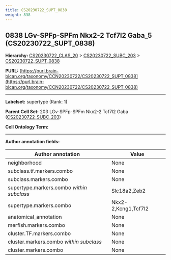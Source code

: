 ```yaml
---
title: CS20230722_SUPT_0838
weight: 838
---
```

## 0838 LGv-SPFp-SPFm Nkx2-2 Tcf7l2 Gaba_5 (CS20230722_SUPT_0838)
<b>Hierarchy: </b>
[CS20230722_CLAS_20](../CS20230722_CLAS_20) >
[CS20230722_SUBC_203](../CS20230722_SUBC_203) >
[CS20230722_SUPT_0838](../CS20230722_SUPT_0838)

**PURL:** [https://purl.brain-bican.org/taxonomy/CCN20230722/CS20230722_SUPT_0838](https://purl.brain-bican.org/taxonomy/CCN20230722/CS20230722_SUPT_0838)

---


**Labelset:** supertype (Rank: 1)

**Parent Cell Set:** 203 LGv-SPFp-SPFm Nkx2-2 Tcf7l2 Gaba ([CS20230722_SUBC_203](../CS20230722_SUBC_203))



**Cell Ontology Term:** 

[MARKER GENES.]: #


---

[TRANSFERRED ANNOTATIONS.]: #


[AUTHOR ANNOTATION FIELDS.]: #


**Author annotation fields:**

| Author annotation | Value |
|-------------------|-------|
|neighborhood|None|
|subclass.tf.markers.combo|None|
|subclass.markers.combo|None|
|supertype.markers.combo _within subclass_|Slc18a2,Zeb2|
|supertype.markers.combo|Nkx2-2,Kcng1,Tcf7l2|
|anatomical_annotation|None|
|merfish.markers.combo|None|
|cluster.TF.markers.combo|None|
|cluster.markers.combo _within subclass_|None|
|cluster.markers.combo|None|
